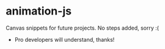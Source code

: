 # animation-js
Canvas snippets for future projects. No steps added, sorry :(
- Pro developers will understand, thanks!
